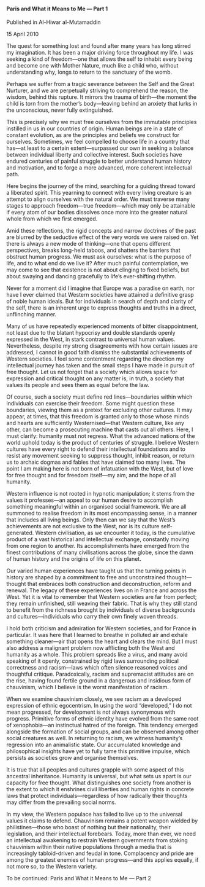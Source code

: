 <h4>Paris and What it Means to Me — Part 1</h4>

Published in Al-Hiwar al-Mutamaddin

15 April 2010

The quest for something lost and found after many years has long stirred my imagination. It has been a major driving force throughout my life. I was seeking a kind of freedom—one that allows the self to inhabit every being and become one with Mother Nature, much like a child who, without understanding why, longs to return to the sanctuary of the womb.

Perhaps we suffer from a tragic severance between the Self and the Great Nurturer, and we are perpetually striving to comprehend the reason, the wisdom, behind this rupture. It mirrors the trauma of birth—the moment the child is torn from the mother’s body—leaving behind an anxiety that lurks in the unconscious, never fully extinguished.

This is precisely why we must free ourselves from the immutable principles instilled in us in our countries of origin. Human beings are in a state of constant evolution, as are the principles and beliefs we construct for ourselves. Sometimes, we feel compelled to choose life in a country that has—at least to a certain extent—surpassed our own in seeking a balance between individual liberty and collective interest. Such societies have endured centuries of painful struggle to better understand human history and motivation, and to forge a more advanced, more coherent intellectual path.

Here begins the journey of the mind, searching for a guiding thread toward a liberated spirit. This yearning to connect with every living creature is an attempt to align ourselves with the natural order. We must traverse many stages to approach freedom—true freedom—which may only be attainable if every atom of our bodies dissolves once more into the greater natural whole from which we first emerged.

Amid these reflections, the rigid concepts and narrow doctrines of the past are blurred by the seductive effect of the very words we were raised on. Yet there is always a new mode of thinking—one that opens different perspectives, breaks long-held taboos, and shatters the barriers that obstruct human progress. We must ask ourselves: what is the purpose of life, and to what end do we live it? After much painful contemplation, we may come to see that existence is not about clinging to fixed beliefs, but about swaying and dancing gracefully to life’s ever-shifting rhythm.

Never for a moment did I imagine that Europe was a paradise on earth, nor have I ever claimed that Western societies have attained a definitive grasp of noble human ideals. But for individuals in search of depth and clarity of the self, there is an inherent urge to express thoughts and truths in a direct, unflinching manner.

Many of us have repeatedly experienced moments of bitter disappointment, not least due to the blatant hypocrisy and double standards openly expressed in the West, in stark contrast to universal human values. Nevertheless, despite my strong disagreements with how certain issues are addressed, I cannot in good faith dismiss the substantial achievements of Western societies. I feel some contentment regarding the direction my intellectual journey has taken and the small steps I have made in pursuit of free thought. Let us not forget that a society which allows space for expression and critical thought on any matter is, in truth, a society that values its people and sees them as equal before the law.

Of course, such a society must define red lines—boundaries within which individuals can exercise their freedom. Some might question these boundaries, viewing them as a pretext for excluding other cultures. It may appear, at times, that this freedom is granted only to those whose minds and hearts are sufficiently Westernised—that Western culture, like any other, can become a prosecuting machine that casts out all others. Here, I must clarify: humanity must not regress. What the advanced nations of the world uphold today is the product of centuries of struggle. I believe Western cultures have every right to defend their intellectual foundations and to resist any movement seeking to suppress thought, inhibit reason, or return us to archaic dogmas and fables that have claimed too many lives. The point I am making here is not born of infatuation with the West, but of love for free thought and for freedom itself—my aim, and the hope of all humanity.

Western influence is not rooted in hypnotic manipulation; it stems from the values it professes—an appeal to our human desire to accomplish something meaningful within an organised social framework. We are all summoned to realise freedom in its most encompassing sense, in a manner that includes all living beings. Only then can we say that the West’s achievements are not exclusive to the West, nor is its culture self-generated. Western civilisation, as we encounter it today, is the cumulative product of a vast historical and intellectual exchange, constantly moving from one region to another. Its accomplishments have emerged from the finest contributions of many civilisations across the globe, since the dawn of human history and the origins of life on this planet.

Our varied human experiences have taught us that the turning points in history are shaped by a commitment to free and unconstrained thought—thought that embraces both construction and deconstruction, reform and renewal. The legacy of these experiences lives on in France and across the West. Yet it is vital to remember that Western societies are far from perfect; they remain unfinished, still weaving their fabric. That is why they still stand to benefit from the richness brought by individuals of diverse backgrounds and cultures—individuals who carry their own finely woven threads.

I hold both criticism and admiration for Western societies, and for France in particular. It was here that I learned to breathe in polluted air and exhale something cleaner—air that opens the heart and clears the mind. But I must also address a malignant problem now afflicting both the West and humanity as a whole. This problem spreads like a virus, and many avoid speaking of it openly, constrained by rigid laws surrounding political correctness and racism—laws which often silence reasoned voices and thoughtful critique. Paradoxically, racism and supremacist attitudes are on the rise, having found fertile ground in a dangerous and insidious form of chauvinism, which I believe is the worst manifestation of racism.

When we examine chauvinism closely, we see racism as a developed expression of ethnic egocentrism. In using the word “developed,” I do not mean progressed, for development is not always synonymous with progress. Primitive forms of ethnic identity have evolved from the same root of xenophobia—an instinctual hatred of the foreign. This tendency emerged alongside the formation of social groups, and can be observed among other social creatures as well. In returning to racism, we witness humanity’s regression into an animalistic state. Our accumulated knowledge and philosophical insights have yet to fully tame this primitive impulse, which persists as societies grow and organise themselves.

It is true that all peoples and cultures grapple with some aspect of this ancestral inheritance. Humanity is universal, but what sets us apart is our capacity for free thought. What distinguishes one society from another is the extent to which it enshrines civil liberties and human rights in concrete laws that protect individuals—regardless of how radically their thoughts may differ from the prevailing social norms.

In my view, the Western populace has failed to live up to the universal values it claims to defend. Chauvinism remains a potent weapon wielded by philistines—those who boast of nothing but their nationality, their legislation, and their intellectual forebears. Today, more than ever, we need an intellectual awakening to restrain Western governments from stoking chauvinism within their native populations through a media that is increasingly tabloid-driven and feudal in tone. Complacency and pride are among the greatest enemies of human progress—and this applies equally, if not more so, to the Western variety.

To be continued: Paris and What it Means to Me — Part 2